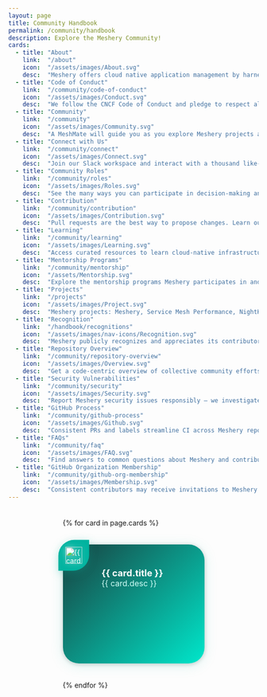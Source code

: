 ```yaml
---
layout: page
title: Community Handbook
permalink: /community/handbook
description: Explore the Meshery Community!
cards:
  - title: "About"
    link:  "/about"
    icon:  "/assets/images/About.svg"
    desc:  "Meshery offers cloud native application management by harnessing the power of a developer-friendly applications management system."
  - title: "Code of Conduct"
    link:  "/community/code-of-conduct"
    icon:  "/assets/images/Conduct.svg"
    desc:  "We follow the CNCF Code of Conduct and pledge to respect all contributors."
  - title: "Community"
    link:  "/community"
    icon:  "/assets/images/Community.svg"
    desc:  "A MeshMate will guide you as you explore Meshery projects and areas of interest."
  - title: "Connect with Us"
    link:  "/community/connect"
    icon:  "/assets/images/Connect.svg"
    desc:  "Join our Slack workspace and interact with a thousand like-minded members."
  - title: "Community Roles"
    link:  "/community/roles"
    icon:  "/assets/images/Roles.svg"
    desc:  "See the many ways you can participate in decision-making and accountability."
  - title: "Contribution"
    link:  "/community/contribution"
    icon:  "/assets/images/Contribution.svg"
    desc:  "Pull requests are the best way to propose changes. Learn our GitHub Flow."
  - title: "Learning"
    link:  "/community/learning"
    icon:  "/assets/images/Learning.svg"
    desc:  "Access curated resources to learn cloud-native infrastructure."
  - title: "Mentorship Programs"
    link:  "/community/mentorship"
    icon:  "/assets/Mentorship.svg"
    desc:  "Explore the mentorship programs Meshery participates in and how to join."
  - title: "Projects"
    link:  "/projects"
    icon:  "/assets/images/Project.svg"
    desc:  "Meshery projects: Meshery, Service Mesh Performance, NightHawk, and more."
  - title: "Recognition"
    link:  "/handbook/recognitions"
    icon:  "/assets/images/nav-icons/Recognition.svg"
    desc:  "Meshery publicly recognizes and appreciates its contributors."
  - title: "Repository Overview"
    link:  "/community/repository-overview"
    icon:  "/assets/images/Overview.svg"
    desc:  "Get a code-centric overview of collective community efforts."
  - title: "Security Vulnerabilities"
    link:  "/community/security"
    icon:  "/assets/images/Security.svg"
    desc:  "Report Meshery security issues responsibly — we investigate every report."
  - title: "GitHub Process"
    link:  "/community/github-process"
    icon:  "/assets/images/Github.svg"
    desc:  "Consistent PRs and labels streamline CI across Meshery repositories."
  - title: "FAQs"
    link:  "/community/faq"
    icon:  "/assets/images/FAQ.svg"
    desc:  "Find answers to common questions about Meshery and contributing."
  - title: "GitHub Organization Membership"
    link:  "/community/github-org-membership"
    icon:  "/assets/images/Membership.svg"
    desc:  "Consistent contributors may receive invitations to Meshery GitHub orgs."
---
```


<div class="meshery-card-grid">
  {% for card in page.cards %}
    <div class="meshery-card" onclick="location.href='{{ card.link }}'">
      <div class="meshery-card-notch">
        <img src="{{ card.icon }}" alt="{{ card.title }}" />
      </div>
      <div class="meshery-card-body">
        <div class="meshery-card-title">{{ card.title }}</div>
        <div class="meshery-card-desc">{{ card.desc }}</div>
      </div>
    </div>
  {% endfor %}
</div>

<style>
.meshery-card-grid {
  justify-content: center;
  display: grid;
  grid-template-columns: repeat(auto-fit, minmax(0, 285px));
  gap: 2.2rem;
  margin: 2.2rem 0 3.2rem 0;    
}

.meshery-card {
  position: relative;
  border-radius: 2rem;
  background: linear-gradient(135deg, #184140 0%, #00e7cb 100%);
  box-shadow: 0 4px 28px 0 #00b39f22, 0 1.5px 8px #0003;
  color: #fff;
  min-height: 185px;
  padding: 2.1rem 1.25rem 1.25rem 1.25rem;
  cursor: pointer;
  overflow: visible;
  display: flex;
  align-items: flex-start;
  transition:
    box-shadow 0.26s cubic-bezier(.28,1.36,.71,.96),
    transform 0.22s cubic-bezier(.48,1.23,.49,.96),
    background 0.28s;
}
.meshery-card:hover,
.meshery-card:focus-within {
  background: linear-gradient(135deg, #00e7cb 10%, #184140 100%);
  box-shadow: 0 12px 42px #00b39f55, 0 5px 24px #0005;
  transform: translateY(-8px) scale(1.037);
  z-index: 2;
}

.meshery-card-notch {
  position: absolute;
  top: 0;
  left: 0;
  width: 62px;
  height: 62px;
  background: #00b39f;
  border-radius: 2rem 0 2rem 0;
  display: flex;
  align-items: center;
  justify-content: center;
  transform: translate(-15%, -15%);
  box-shadow: 0 4px 18px #00b39f44;
  z-index: 4;
}
.meshery-card-notch img {
  width: 34px;
  height: 34px;
  filter: drop-shadow(0 0 7px #fff8) brightness(1.19);
  transition: filter 0.26s, transform 0.22s;
}

.meshery-card:hover .meshery-card-notch img,
.meshery-card:focus-within .meshery-card-notch img {
  filter: drop-shadow(0 0 16px #fff) brightness(2.2);
}

.meshery-card-body {
  margin-left: 58px;
  margin-top: 12px;
  flex: 1;
  min-width: 0;
}
.meshery-card-title {
  font-size: 1.15rem;
  font-weight: 700;
  color: #fff;
}
.meshery-card-desc {
  font-size: 1rem;
  color: #d1fff8;
}
</style>
